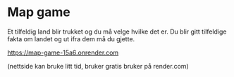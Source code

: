 # Map game

Et tilfeldig land blir trukket og du må velge hvilke det er.
Du blir gitt tilfeldige fakta om landet og ut ifra dem må du gjette.

https://map-game-15a6.onrender.com

(nettside kan bruke litt tid, bruker gratis bruker på render.com)
